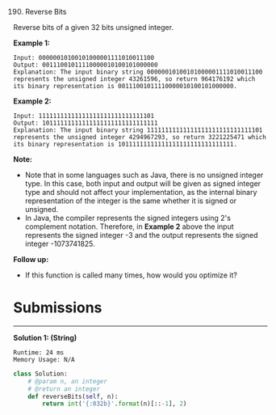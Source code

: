 190. Reverse Bits

Reverse bits of a given 32 bits unsigned integer.

 

**Example 1:**
```
Input: 00000010100101000001111010011100
Output: 00111001011110000010100101000000
Explanation: The input binary string 00000010100101000001111010011100 represents the unsigned integer 43261596, so return 964176192 which its binary representation is 00111001011110000010100101000000.
```

**Example 2:**
```
Input: 11111111111111111111111111111101
Output: 10111111111111111111111111111111
Explanation: The input binary string 11111111111111111111111111111101 represents the unsigned integer 4294967293, so return 3221225471 which its binary representation is 10111111111111111111111111111111.
```

**Note:**

* Note that in some languages such as Java, there is no unsigned integer type. In this case, both input and output will be given as signed integer type and should not affect your implementation, as the internal binary representation of the integer is the same whether it is signed or unsigned.
* In Java, the compiler represents the signed integers using 2's complement notation. Therefore, in **Example 2** above the input represents the signed integer -3 and the output represents the signed integer -1073741825.
 

**Follow up:**

* If this function is called many times, how would you optimize it?

# Submissions
---
**Solution 1: (String)**
```
Runtime: 24 ms
Memory Usage: N/A
```
```python
class Solution:
    # @param n, an integer
    # @return an integer
    def reverseBits(self, n):
        return int('{:032b}'.format(n)[::-1], 2)
```
